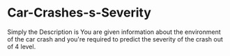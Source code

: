 # Car-Crashes-s-Severity
Simply the Description is You are given information about the environment of the car crash and you're required to predict the severity of the crash out of 4 level.
